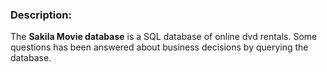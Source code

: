 ### Description:
The **Sakila Movie database** is a SQL database of online dvd rentals. Some questions has been answered about business decisions by querying the database.
